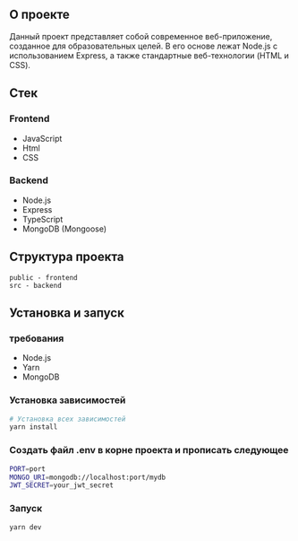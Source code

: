 ## О проекте

Данный проект представляет собой современное веб-приложение, созданное для образовательных целей. В его основе лежат Node.js с использованием Express, а также стандартные веб-технологии (HTML и CSS).

## Стек

### Frontend

- JavaScript
- Html
- CSS

### Backend

- Node.js
- Express
- TypeScript
- MongoDB (Mongoose)

## Структура проекта

```
public - frontend
src - backend
```

## Установка и запуск

### требования

- Node.js
- Yarn
- MongoDB

### Установка зависимостей

```bash
# Установка всех зависимостей
yarn install
```

### Создать файл .env в корне проекта и прописать следующее

```bash
PORT=port
MONGO_URI=mongodb://localhost:port/mydb
JWT_SECRET=your_jwt_secret
```

### Запуск

```bash
yarn dev
```


